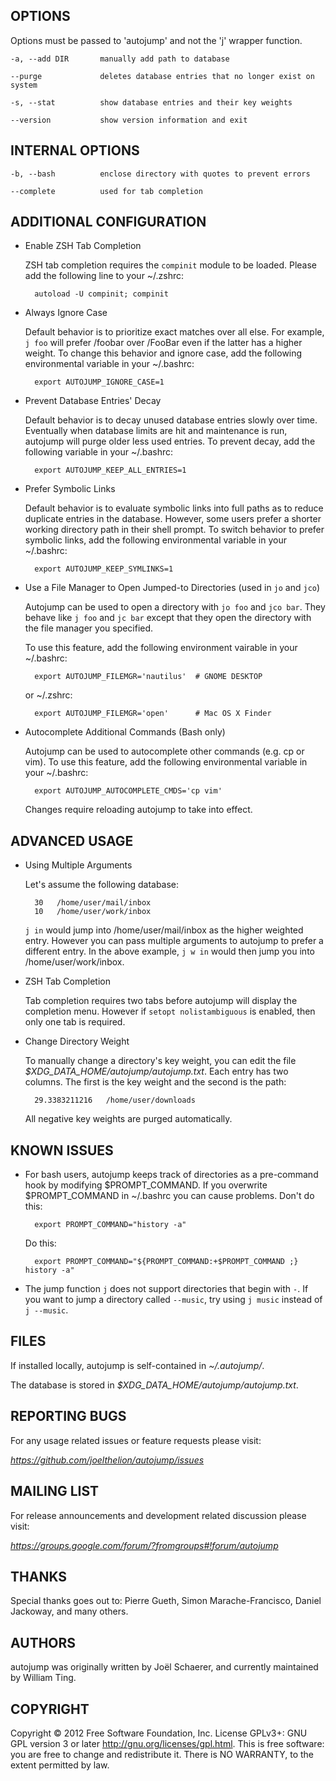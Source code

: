 ## OPTIONS

Options must be passed to 'autojump' and not the 'j' wrapper function.

    -a, --add DIR       manually add path to database

    --purge             deletes database entries that no longer exist on system

    -s, --stat          show database entries and their key weights

    --version           show version information and exit

## INTERNAL OPTIONS

    -b, --bash          enclose directory with quotes to prevent errors

    --complete          used for tab completion

## ADDITIONAL CONFIGURATION

- Enable ZSH Tab Completion

    ZSH tab completion requires the `compinit` module to be loaded. Please add
    the following line to your ~/.zshrc:

        autoload -U compinit; compinit

- Always Ignore Case

    Default behavior is to prioritize exact matches over all else. For example,
    `j foo` will prefer /foobar over /FooBar even if the latter has a higher
    weight. To change this behavior and ignore case, add the following
    environmental variable in your ~/.bashrc:

        export AUTOJUMP_IGNORE_CASE=1

- Prevent Database Entries' Decay

    Default behavior is to decay unused database entries slowly over time.
    Eventually when database limits are hit and maintenance is run, autojump
    will purge older less used entries. To prevent decay, add the following
    variable in your ~/.bashrc:

        export AUTOJUMP_KEEP_ALL_ENTRIES=1

- Prefer Symbolic Links

    Default behavior is to evaluate symbolic links into full paths as to reduce
    duplicate entries in the database. However, some users prefer a shorter
    working directory path in their shell prompt. To switch behavior to prefer
    symbolic links, add the following environmental variable in your ~/.bashrc:

        export AUTOJUMP_KEEP_SYMLINKS=1

- Use a File Manager to Open Jumped-to Directories (used in `jo` and `jco`)

    Autojump can be used to open a directory with `jo foo` and `jco bar`.
    They behave like `j foo` and `jc bar` except that they open the directory
    with the file manager you specified.

    To use this feature, add the following environment vairable in your ~/.bashrc:

        export AUTOJUMP_FILEMGR='nautilus'  # GNOME DESKTOP

    or ~/.zshrc:

        export AUTOJUMP_FILEMGR='open'      # Mac OS X Finder

- Autocomplete Additional Commands (Bash only)

    Autojump can be used to autocomplete other commands (e.g. cp or vim). To use
    this feature, add the following environmental variable in your ~/.bashrc:

        export AUTOJUMP_AUTOCOMPLETE_CMDS='cp vim'

    Changes require reloading autojump to take into effect.

## ADVANCED USAGE

- Using Multiple Arguments

    Let's assume the following database:

        30   /home/user/mail/inbox
        10   /home/user/work/inbox

    `j in` would jump into /home/user/mail/inbox as the higher weighted entry.
    However you can pass multiple arguments to autojump to prefer a different
    entry. In the above example, `j w in` would then jump you into
    /home/user/work/inbox.

- ZSH Tab Completion

    Tab completion requires two tabs before autojump will display the completion
    menu. However if `setopt nolistambiguous` is enabled, then only one tab is
    required.

- Change Directory Weight

    To manually change a directory's key weight, you can edit the file
    _$XDG_DATA_HOME/autojump/autojump.txt_. Each entry has two columns. The
    first is the key weight and the second is the path:

        29.3383211216   /home/user/downloads

    All negative key weights are purged automatically.

## KNOWN ISSUES

- For bash users, autojump keeps track of directories as a pre-command hook by
  modifying $PROMPT_COMMAND. If you overwrite $PROMPT_COMMAND in ~/.bashrc you
  can cause problems. Don't do this:

        export PROMPT_COMMAND="history -a"

    Do this:

        export PROMPT_COMMAND="${PROMPT_COMMAND:+$PROMPT_COMMAND ;} history -a"

- The jump function `j` does not support directories that begin with `-`. If you
  want to jump a directory called `--music`, try using `j music` instead of `j
  --music`.

## FILES

If installed locally, autojump is self-contained in _~/.autojump/_.

The database is stored in _$XDG_DATA_HOME/autojump/autojump.txt_.

## REPORTING BUGS

For any usage related issues or feature requests please visit:

_https://github.com/joelthelion/autojump/issues_

## MAILING LIST

For release announcements and development related discussion please visit:

_https://groups.google.com/forum/?fromgroups#!forum/autojump_

## THANKS

Special thanks goes out to: Pierre Gueth, Simon Marache-Francisco, Daniel
Jackoway, and many others.

## AUTHORS

autojump was originally written by Joël Schaerer, and currently maintained by
William Ting.

## COPYRIGHT

Copyright © 2012 Free Software Foundation, Inc. License GPLv3+: GNU  GPL version
3 or later <http://gnu.org/licenses/gpl.html>. This is free software: you are
free to change and redistribute it. There is NO WARRANTY, to the extent
permitted by law.
